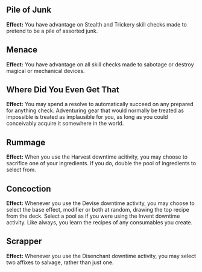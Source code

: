 ## Pile of Junk
**Effect:** You have advantage on Stealth and Trickery skill checks made to pretend to be a pile of assorted junk.

## Menace
**Effect:** You have advantage on all skill checks made to sabotage or destroy magical or mechanical devices.

## Where Did You Even Get That
**Effect:** You may spend a resolve to automatically succeed on any prepared for anything check. Adventuring gear that would normally be treated as impossible is treated as implausible for you, as long as you could conceivably acquire it somewhere in the world.

## Rummage
**Effect:** When you use the Harvest downtime acitivity, you may choose to sacrifice one of your ingredients. If you do, double the pool of ingredients to select from.

## Concoction
**Effect:** Whenever you use the Devise downtime activity, you may choose to select the base effect, modifier or both at random, drawing the top recipe from the deck. Select a pool as if you were using the Invent downtime activity. Like always, you learn the recipes of any consumables you create.

## Scrapper
**Effect:** Whenever you use the Disenchant downtime activity, you may select two affixes to salvage, rather than just one.

